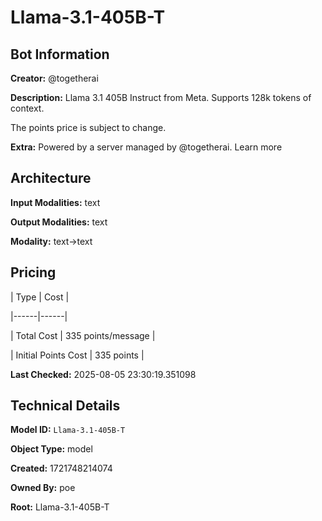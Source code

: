 # Llama-3.1-405B-T

## Bot Information

**Creator:** @togetherai

**Description:** Llama 3.1 405B Instruct from Meta. Supports 128k tokens of context.

The points price is subject to change.

**Extra:** Powered by a server managed by @togetherai. Learn more


## Architecture

**Input Modalities:** text

**Output Modalities:** text

**Modality:** text->text


## Pricing

| Type | Cost |

|------|------|

| Total Cost | 335 points/message |

| Initial Points Cost | 335 points |


**Last Checked:** 2025-08-05 23:30:19.351098


## Technical Details

**Model ID:** `Llama-3.1-405B-T`

**Object Type:** model

**Created:** 1721748214074

**Owned By:** poe

**Root:** Llama-3.1-405B-T
